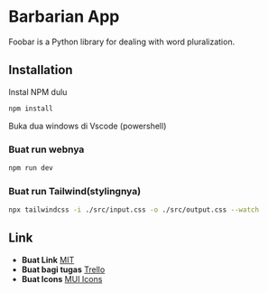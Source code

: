 # Barbarian App

Foobar is a Python library for dealing with word pluralization.

## Installation

Instal NPM dulu

```bash
npm install 
```

Buka dua windows di Vscode (powershell)

### Buat run webnya
```bash
npm run dev
```

### Buat run Tailwind(stylingnya)
```bash
npx tailwindcss -i ./src/input.css -o ./src/output.css --watch
```

## Link

- **Buat Link** [MIT](https://mui.com/material-ui/all-components/)
- **Buat bagi tugas** [Trello](https://trello.com/invite/b/Jsr6MQYp/ATTIa6e9f7618ae6665f4023328d0f6600edBA15C37E/backlog-buat-project-se)
- **Buat Icons** [MUI Icons](https://fonts.google.com/icons?icon.set=Material+Icons)
